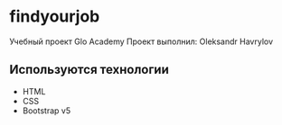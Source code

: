 # findyourjob
Учебный проект Glo Academy
Проект выполнил: Oleksandr Havrylov

## Используются технологии
- HTML
- CSS
- Bootstrap v5
